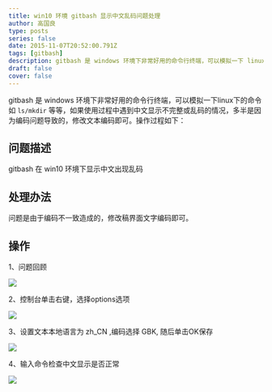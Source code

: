 ```yaml
---
title: win10 环境 gitbash 显示中文乱码问题处理
author: 高国良
type: posts
series: false
date: 2015-11-07T20:52:00.791Z
tags: [gitbash]
description: gitbash 是 windows 环境下非常好用的命令行终端，可以模拟一下 linux 下的命令如 ls/mkdir 等，如果使用过程中遇到中文显示不完整或乱码的情况，多半是因为编码问题导致的，修改文本编码即可。
draft: false 
cover: false
---
```


gitbash 是 windows 环境下非常好用的命令行终端，可以模拟一下linux下的命令如 `ls/mkdir` 等等，如果使用过程中遇到中文显示不完整或乱码的情况，多半是因为编码问题导致的，修改文本编码即可。操作过程如下：

## 问题描述

gitbash 在 win10 环境下显示中文出现乱码

## 处理办法

问题是由于编码不一致造成的，修改稿界面文字编码即可。

## 操作

1、问题回顾

![](634103-20151107205014742-1256682256.jpg)

2、控制台单击右键，选择options选项

![](634103-20151107205027414-1630996720.jpg)

3、设置文本本地语言为 zh_CN ,编码选择 GBK, 随后单击OK保存

![](634103-20151107205040617-512321665.jpg)

4、输入命令检查中文显示是否正常

![](634103-20151107205051914-2127801858.jpg)
